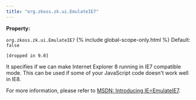 ```yaml
---
title: "org.zkoss.zk.ui.EmulateIE7"
---
```


**Property:**

`org.zkoss.zk.ui.EmulateIE7`
{% include global-scope-only.html %}
Default: `false`

`[dropped in 9.0]`

It specifies if we can make Internet Explorer 8 running in IE7
compatible mode. This can be used if some of your JavaScript code
doesn't work well in IE8.

For more information, please refer to [MSDN: Introducing IE=EmulateIE7](http://blogs.msdn.com/ie/archive/2008/06/10/introducing-ie-emulateie7.aspx).

